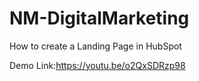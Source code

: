 # NM-DigitalMarketing

How to create a Landing Page in HubSpot

Demo Link:https://youtu.be/o2QxSDRzp98
